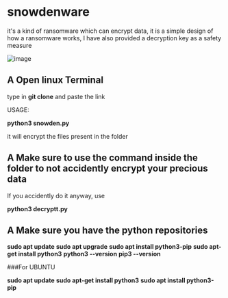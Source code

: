 # snowdenware
 it's a kind of ransomware which can encrypt data, it is a simple design of how a ransomware works, I have also provided a decryption key as a safety measure

![image](https://github.com/Recklxz/snowdenware/assets/154778591/3a35b1f8-38fc-4c61-8123-06b1367c6b15)

## A Open linux Terminal

type in **git clone** and paste the link 

USAGE: 

**python3 snowden.py**

it will encrypt the files present in the folder 

## A Make sure to use the command inside the folder to not accidently encrypt your precious data 

If you accidently do it anyway, use 

**python3 decryptt.py**

## A Make sure you have the python repositories 

**sudo apt update**
**sudo apt upgrade**
**sudo apt install python3-pip**
**sudo apt-get install python3**
**python3 --version**
**pip3 --version**



###For UBUNTU

**sudo apt update**
**sudo apt-get install python3**
**sudo apt install python3-pip**
